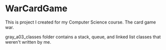 # WarCardGame
This is project I created for my Computer Science course.
The card game war.

gray_a03_classes folder contains a stack, queue, and linked list classes that weren't written by me.
